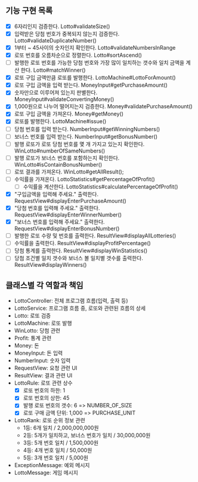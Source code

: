 
## 기능 구현 목록
- [x] 6자리인지 검증한다. Lotto#validateSize()
- [x] 입력받은 당첨 번호가 중복되지 않는지 검증한다. Lotto#validateDuplicateNumber()
- [x] 1부터 ~ 45사이의 숫자인지 확인한다. Lotto#validateNumbersInRange
- [x] 로또 번호를 오름차순으로 정렬한다. Lotto#sortAscend()
- [ ] 발행한 로또 번호를 가능한 당첨 번호와 가장 많이 일치하는 갯수와 일치 금액을 계산 한다. Lotto#matchWinner()
- [x] 로또 구입 금액만큼 로또를 발행한다. LottoMachine#LottoForAmount()
- [x] 로또 구입 금액을 입력 받는다. MoneyInput#getPurchaseAmount()
- [x] 숫자만으로 이루어져 있는지 판별한다. MoneyInput#validateConvertingMoney()
- [x] 1,000원으로 나누어 떨어지는지 검증한다. Money#validatePurchaseAmount()
- [x] 로또 구입 금액을 가져온다. Money#getMoney()
- [x] 로또를 발행한다. LottoMachine#issue()
- [ ] 당첨 번호를 입력 받는다. NumberInput#getWinningNumbers()
- [ ] 보너스 번호를 입력 받는다. NumberInput#getBonusNumber()
- [ ] 발행 로또가 로또 당첨 번호를 몇 개 가지고 있는지 확인한다. WinLotto#numberOfSameNumbers()
- [ ] 발행 로또가 보너스 번호를 포함하는지 확인한다. WinLotto#isContainBonusNumber()
- [ ] 로또 결과를 가져온다. WinLotto#getAllResult();
- [ ] 수익률을 가져온다. LottoStatistics#getPercentageOfProfit()
  - [ ] 수익률을 계산한다. LottoStatistics#calculatePercentageOfProfit()
- [x] "구입금액을 입력해 주세요." 출력한다. RequestView#displayEnterPurchaseAmount()
- [x] "당첨 번호를 입력해 주세요." 출력한다. RequestView#displayEnterWinnerNumber()
- [x] "보너스 번호를 입력해 주세요." 출력한다. RequestView#displayEnterBonusNumber()
- [ ] 발행한 로또 수량 및 번호를 출력한다. ResultView#displayAllLotteries()
- [ ] 수익률을 출력한다. ResultView#displayProfitPercentage()
- [ ] 당첨 통계를 출력한다. ResultView#displayWinStatistics()
- [ ] 당첨 조건별 일치 갯수와 보너스 볼 일치별 갯수를 출력한다. ResultView#displayWinners()

## 클래스별 각 역할과 책임
- LottoController: 전체 프로그램 흐름(입력, 출력 등)
- LottoService: 프로그램 흐름 중, 로또와 관련된 흐름의 상세
- Lotto: 로또 검증
- LottoMachine: 로또 발행
- WinLotto: 당첨 관련
- Profit: 통계 관련
- Money: 돈
- MoneyInput: 돈 입력
- NumberInput: 숫자 입력
- RequestView: 요청 관련 UI
- ResultView: 결과 관련 UI
- LottoRule: 로또 관련 상수
  - [x] 로또 번호의 하한: 1
  - [x] 로또 번호의 상한: 45
  - [x] 발행 로또 번호의 갯수: 6 => NUMBER_OF_SIZE
  - [x] 로또 구매 금액 단위: 1,000 => PURCHASE_UNIT
- LottoRank: 로또 순위 정보 관련
  - 1등: 6개 일치 / 2,000,000,000원
  - 2등: 5개가 일치하고, 보너스 번호가 일치 / 30,000,000원
  - 3등: 5개 번호 일치 / 1,500,000원
  - 4등: 4개 번호 일치 / 50,000원
  - 5등: 3개 번호 일치 / 5,000원
- ExceptionMessage: 예외 메시지
- LottoMessage: 게임 메시지